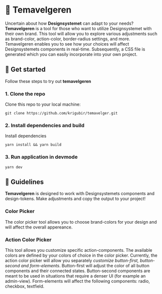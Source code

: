 # 🎨 Temavelgeren

Uncertain about how **Designsystemet** can adapt to your needs? **Temavelgeren** is a tool for those who want to utilize Designsystemet with their own brand. This tool will allow you to explore various adjustments such as brand-color, action-color, border-radius settings, and more. Temavelgeren enables you to see how your choices will affect Designsystemets components in real-time. Subsequently, a CSS file is generated which you can easily incorporate into your own project.

## 🚀 Get started
Follow these steps to try out **temavelgeren**

### 1. Clone the repo
Clone this repo to your local machine:
```
git clone https://github.com/krigubir/temavelger.git
```

### 2. Install dependencies and build
Install dependencies
```
yarn install && yarn build
```

### 3. Run application in devmode
```
yarn dev
```

## 📖 Guidelines
**Temavelgeren** is designed to work with Designsystemets components and design-tokens. Make adjustments and copy the output to your project!

### Color Picker
The color picker tool allows you to choose brand-colors for your design and will affect the overall appereance.

### Action Color Picker
This tool allows you customize specific action-components. The available colors are defined by your colors of choice in the color picker. Currently, the action color picker will allow you separately _customize button-first, button-second and form-elements_. Button-first will adjust the color of all button components and their connected states. Button-second components are meant to be used in situations that require a denser UI (for example an admin-view). Form-elements will affect the following components: radio, checkbox, textfield. 

